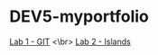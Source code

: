 # DEV5-myportfolio

[Lab 1 - GIT](https://github.com/EviVermeeren/DEV5-LAB1) <\br>
[Lab 2 - Islands](https://github.com/EviVermeeren/DEV5-LAB2)
